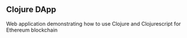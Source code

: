 ## Clojure DApp

Web application demonstrating how to use Clojure and Clojurescript for Ethereum blockchain
